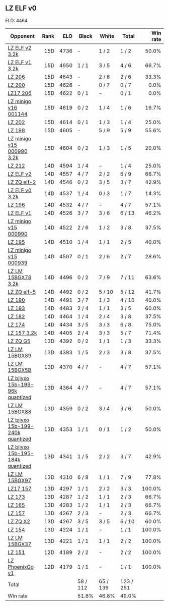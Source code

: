 ## LZ ELF v0 ##

ELO: 4464

Opponent | Rank | ELO | Black | White | Total | Win rate
---------|-----:|----:|-------|-------|-------|-------:
[LZ ELF v2 3.2k](LZ%20ELF%20v2%203.2k.md) | 15D | 4736 | - | 1 / 2 | 1 / 2 | 50.0%
[LZ ELF v1 3.2k](LZ%20ELF%20v1%203.2k.md) | 15D | 4650 | 1 / 1 | 3 / 5 | 4 / 6 | 66.7%
[LZ 206](LZ%20206.md) | 15D | 4643 | - | 2 / 6 | 2 / 6 | 33.3%
[LZ 200](LZ%20200.md) | 15D | 4626 | - | 0 / 7 | 0 / 7 | 0.0%
[LZ17 206](LZ17%20206.md) | 15D | 4622 | 0 / 1 | - | 0 / 1 | 0.0%
[LZ minigo v16 001144](LZ%20minigo%20v16%20001144.md) | 15D | 4619 | 0 / 2 | 1 / 4 | 1 / 6 | 16.7%
[LZ 202](LZ%20202.md) | 15D | 4614 | 0 / 1 | 1 / 3 | 1 / 4 | 25.0%
[LZ 198](LZ%20198.md) | 15D | 4605 | - | 5 / 9 | 5 / 9 | 55.6%
[LZ minigo v15 000990 3.2k](LZ%20minigo%20v15%20000990%203.2k.md) | 15D | 4604 | 0 / 2 | 1 / 3 | 1 / 5 | 20.0%
[LZ 212](LZ%20212.md) | 14D | 4594 | 1 / 4 | - | 1 / 4 | 25.0%
[LZ ELF v2](LZ%20ELF%20v2.md) | 14D | 4557 | 4 / 7 | 2 / 2 | 6 / 9 | 66.7%
[LZ ZQ elf-2](LZ%20ZQ%20elf-2.md) | 14D | 4546 | 0 / 2 | 3 / 5 | 3 / 7 | 42.9%
[LZ ELF v0 3.2k](LZ%20ELF%20v0%203.2k.md) | 14D | 4537 | 1 / 4 | 0 / 3 | 1 / 7 | 14.3%
[LZ 196](LZ%20196.md) | 14D | 4532 | 4 / 7 | - | 4 / 7 | 57.1%
[LZ ELF v1](LZ%20ELF%20v1.md) | 14D | 4526 | 3 / 7 | 3 / 6 | 6 / 13 | 46.2%
[LZ minigo v15 000990](LZ%20minigo%20v15%20000990.md) | 14D | 4522 | 2 / 6 | 1 / 2 | 3 / 8 | 37.5%
[LZ 195](LZ%20195.md) | 14D | 4510 | 1 / 4 | 1 / 1 | 2 / 5 | 40.0%
[LZ minigo v15 000939](LZ%20minigo%20v15%20000939.md) | 14D | 4507 | 0 / 1 | 2 / 6 | 2 / 7 | 28.6%
[LZ LM 15BGX78 3.2k](LZ%20LM%2015BGX78%203.2k.md) | 14D | 4496 | 0 / 2 | 7 / 9 | 7 / 11 | 63.6%
[LZ ZQ elf-5](LZ%20ZQ%20elf-5.md) | 14D | 4492 | 0 / 2 | 5 / 10 | 5 / 12 | 41.7%
[LZ 190](LZ%20190.md) | 14D | 4491 | 3 / 7 | 1 / 3 | 4 / 10 | 40.0%
[LZ 193](LZ%20193.md) | 14D | 4483 | 2 / 4 | 1 / 1 | 3 / 5 | 60.0%
[LZ 182](LZ%20182.md) | 14D | 4464 | 1 / 4 | 2 / 4 | 3 / 8 | 37.5%
[LZ 174](LZ%20174.md) | 14D | 4434 | 3 / 5 | 3 / 3 | 6 / 8 | 75.0%
[LZ 157 3.2k](LZ%20157%203.2k.md) | 14D | 4405 | 2 / 4 | 3 / 3 | 5 / 7 | 71.4%
[LZ ZQ G5](LZ%20ZQ%20G5.md) | 13D | 4392 | 0 / 2 | 1 / 1 | 1 / 3 | 33.3%
[LZ LM 15BGX89](LZ%20LM%2015BGX89.md) | 13D | 4383 | 1 / 5 | 2 / 3 | 3 / 8 | 37.5%
[LZ LM 15BGX5B](LZ%20LM%2015BGX5B.md) | 13D | 4370 | 4 / 7 | - | 4 / 7 | 57.1%
[LZ bjiyxo 15b-199-96k quantized](LZ%20bjiyxo%2015b-199-96k%20quantized.md) | 13D | 4364 | 4 / 7 | - | 4 / 7 | 57.1%
[LZ LM 15BGX88](LZ%20LM%2015BGX88.md) | 13D | 4359 | 0 / 2 | 3 / 4 | 3 / 6 | 50.0%
[LZ bjiyxo 15b-199-240k quantized](LZ%20bjiyxo%2015b-199-240k%20quantized.md) | 13D | 4353 | 1 / 1 | 0 / 1 | 1 / 2 | 50.0%
[LZ bjiyxo 15b-195-184k quantized](LZ%20bjiyxo%2015b-195-184k%20quantized.md) | 13D | 4341 | 1 / 5 | 2 / 2 | 3 / 7 | 42.9%
[LZ LM 15BGX97](LZ%20LM%2015BGX97.md) | 13D | 4310 | 6 / 8 | 1 / 1 | 7 / 9 | 77.8%
[LZ17 157](LZ17%20157.md) | 13D | 4297 | 1 / 1 | 2 / 2 | 3 / 3 | 100.0%
[LZ 173](LZ%20173.md) | 13D | 4287 | 1 / 2 | 1 / 1 | 2 / 3 | 66.7%
[LZ 165](LZ%20165.md) | 13D | 4283 | 1 / 2 | 1 / 1 | 2 / 3 | 66.7%
[LZ 157](LZ%20157.md) | 13D | 4267 | 2 / 3 | - | 2 / 3 | 66.7%
[LZ ZQ X2](LZ%20ZQ%20X2.md) | 13D | 4267 | 3 / 5 | 3 / 5 | 6 / 10 | 60.0%
[LZ 154](LZ%20154.md) | 13D | 4224 | 1 / 1 | - | 1 / 1 | 100.0%
[LZ LM 15BGX37](LZ%20LM%2015BGX37.md) | 13D | 4221 | 1 / 1 | 1 / 1 | 2 / 2 | 100.0%
[LZ 151](LZ%20151.md) | 12D | 4189 | 2 / 2 | - | 2 / 2 | 100.0%
[LZ PhoenixGo v1](LZ%20PhoenixGo%20v1.md) | 12D | 4179 | 1 / 1 | - | 1 / 1 | 100.0%
Total | | | 58 / 112 | 65 / 139 | 123 / 251 | 
Win rate| | | 51.8% | 46.8% | 49.0% | 
